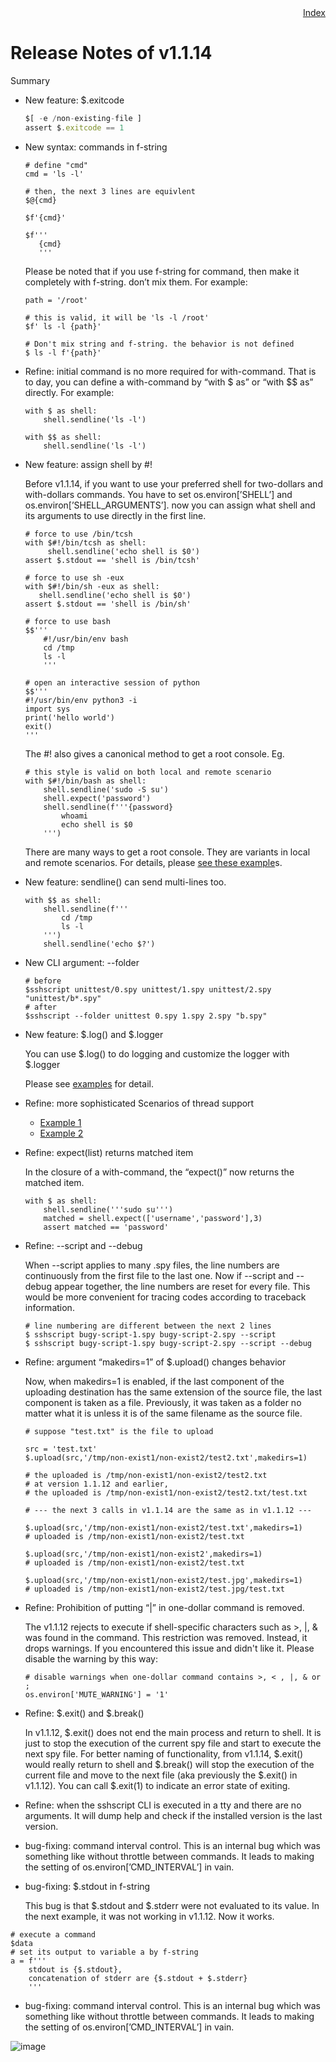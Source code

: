 <div style="text-align:right"><a href="./index">Index</a></div>

# Release Notes of v1.1.14

Summary

- New feature: $.exitcode
    
    ```jsx
    $[ -e /non-existing-file ]
    assert $.exitcode == 1
    ```
    
- New syntax:  commands in f-string
    
    ```
    # define "cmd"
    cmd = 'ls -l'
    
    # then, the next 3 lines are equivlent
    $@{cmd}
    
    $f'{cmd}'
    
    $f'''
       {cmd}
       '''
    ```
    
    Please be noted that if you use f-string for command, then make it completely with f-string. don’t mix them. For example:
    
    ```
    path = '/root'
    
    # this is valid, it will be 'ls -l /root'
    $f' ls -l {path}'
    
    # Don't mix string and f-string. the behavior is not defined
    $ ls -l f'{path}'
    ```
    
- Refine: initial command is no more required for with-command. That is to day, you can define a with-command by “with $ as” or “with $$ as” directly. For example:
    
    ```
    with $ as shell:
        shell.sendline('ls -l')
    
    with $$ as shell:
        shell.sendline('ls -l')
    ```
    
- New feature: assign shell by #!
    
    Before v1.1.14,  if you want to use your preferred shell for two-dollars and with-dollars commands. You have to set os.environ[’SHELL’] and os.environ[’SHELL_ARGUMENTS’].  now you can assign what shell and its arguments to use directly in the first line.
    
    ```
    # force to use /bin/tcsh
    with $#!/bin/tcsh as shell:
         shell.sendline('echo shell is $0')
    assert $.stdout == 'shell is /bin/tcsh'
    
    # force to use sh -eux
    with $#!/bin/sh -eux as shell:
       shell.sendline('echo shell is $0')
    assert $.stdout == 'shell is /bin/sh'
    
    # force to use bash
    $$'''
    	#!/usr/bin/env bash
    	cd /tmp
    	ls -l
    	'''
    
    # open an interactive session of python
    $$'''
    #!/usr/bin/env python3 -i
    import sys
    print('hello world')
    exit()
    '''
    ```
    
    The #! also gives a canonical method to get a root console. Eg.
    
    ```
    # this style is valid on both local and remote scenario
    with $#!/bin/bash as shell:
        shell.sendline('sudo -S su')
        shell.expect('password')
        shell.sendline(f'''{password}
            whoami
            echo shell is $0
        ''')
    ```
    
    There are many ways to get a root console. They are variants in local and remote scenarios. For details, please [see these example](https://iapyeh.github.io/sshscript/examples/root-console)s.
    
- New feature: sendline() can send multi-lines too.
    
    ```
    with $$ as shell:
        shell.sendline(f'''
            cd /tmp
            ls -l
        ''')
        shell.sendline('echo $?')
    ```
    
- New CLI argument: \-\-folder
    
    ```
    # before
    $sshscript unittest/0.spy unittest/1.spy unittest/2.spy  "unittest/b*.spy"
    # after
    $sshscript --folder unittest 0.spy 1.spy 2.spy "b.spy"
    ```
    
- New feature: $.log() and $.logger
    
    You can use $.log() to do logging and customize the logger with $.logger
    
    Please see [examples](https://iapyeh.github.io/sshscript/examples/logger) for detail.
    
- Refine: more sophisticated Scenarios of thread support
    - [Example 1](https://iapyeh.github.io/sshscript/examples/ex-threads-userlist)
    - [Example 2](https://iapyeh.github.io/sshscript/examples/ex-threads-userlist2)
- Refine: expect(list) returns matched item
    
    In the closure of a with-command, the “expect()” now returns the matched item.
    
    ```
    with $ as shell:
        shell.sendline('''sudo su''')
        matched = shell.expect(['username','password'],3)
        assert matched == 'password'
    ```
    

- Refine: \-\-script and  \-\-debug
    
    When \-\-script applies to many .spy files, the line numbers are continuously from the first file to the last one. Now if \-\-script and \-\-debug appear together, the line numbers are reset for every file. This would be more convenient for tracing codes according to traceback information.
    
    ```
    # line numbering are different between the next 2 lines
    $ sshscript bugy-script-1.spy bugy-script-2.spy --script
    $ sshscript bugy-script-1.spy bugy-script-2.spy --script --debug
    ```
    
- Refine: argument “makedirs=1” of $.upload() changes behavior
    
    Now, when makedirs=1 is enabled, if the last component of the uploading destination has the same extension of the source file, the last component is taken as a file. Previously, it was taken as a folder no matter what it is unless it is of the same filename as the source file.
    
    ```
    # suppose "test.txt" is the file to upload
    
    src = 'test.txt'
    $.upload(src,'/tmp/non-exist1/non-exist2/test2.txt',makedirs=1)
    
    # the uploaded is /tmp/non-exist1/non-exist2/test2.txt
    # at version 1.1.12 and earlier, 
    # the uploaded is /tmp/non-exist1/non-exist2/test2.txt/test.txt
    
    # --- the next 3 calls in v1.1.14 are the same as in v1.1.12 ---
    
    $.upload(src,'/tmp/non-exist1/non-exist2/test.txt',makedirs=1)
    # uploaded is /tmp/non-exist1/non-exist2/test.txt
    
    $.upload(src,'/tmp/non-exist1/non-exist2',makedirs=1)
    # uploaded is /tmp/non-exist1/non-exist2/test.txt
    
    $.upload(src,'/tmp/non-exist1/non-exist2/test.jpg',makedirs=1)
    # uploaded is /tmp/non-exist1/non-exist2/test.jpg/test.txt
    
    ```
    
- Refine: Prohibition of putting “|” in one-dollar command is removed.
    
    The v1.1.12 rejects to execute if shell-specific characters such as >, |, & was found in the command. This restriction was removed. Instead, it drops warnings. If you encountered this issue and didn't like it. Please disable the warning by this way:
    
    ```
    # disable warnings when one-dollar command contains >, < , |, & or ;
    os.environ['MUTE_WARNING'] = '1'
    ```
    
- Refine: $.exit() and $.break()
    
    In v1.1.12, $.exit() does not end the main process and return to shell. It is just to stop the execution of the current spy file and start to execute the next spy file. For better naming of functionality, from v1.1.14, $.exit() would really return to shell and $.break() will stop the execution of the current file and move to the next file (aka previously the $.exit() in v1.1.12). You can call $.exit(1) to indicate an error state of exiting.
    
- Refine: when the sshscript CLI is executed in a tty and there are no arguments. It will dump help and check if the installed version is the last version.
    
- bug-fixing: command interval control. This is an internal bug which was something like without throttle between commands. It leads to making the setting of os.environ[’CMD_INTERVAL’] in vain.
- bug-fixing: $.stdout in f-string
    
    This bug is that $.stdout and $.stderr were not evaluated to its value. In the next example, it was not working in v1.1.12. Now it works.
    

```
# execute a command
$data
# set its output to variable a by f-string
a = f'''
    stdout is {$.stdout}, 
    concatenation of stderr are {$.stdout + $.stderr}
    '''
```

- bug-fixing: command interval control. This is an internal bug which was something like without throttle between commands. It leads to making the setting of os.environ[’CMD_INTERVAL’] in vain.

![image](https://user-images.githubusercontent.com/4695577/186346811-f44a3059-952b-4db1-8954-25e5fb3a6215.png)

